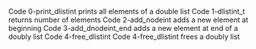 Code 0-print_dlistint prints all elements of a double list
Code 1-dlistint_t returns number of elements
Code 2-add_nodeint adds a new element at beginning
Code 3-add_dnodeint_end adds a new element at end of a doubly list
Code 4-free_dlistint
Code 4-free_dlistint frees a doubly list
